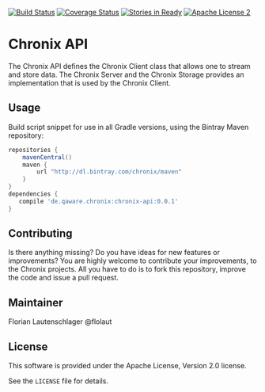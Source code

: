[![Build Status](https://travis-ci.org/ChronixDB/chronix.api.svg)](https://travis-ci.org/ChronixDB/chronix.api)
[![Coverage Status](https://coveralls.io/repos/ChronixDB/chronix.api/badge.svg?branch=master&service=github)](https://coveralls.io/github/ChronixDB/chronix.api?branch=master)
[![Stories in Ready](https://badge.waffle.io/ChronixDB/chronix.api.png?label=ready&title=Ready)](https://waffle.io/ChronixDB/chronix.api)
[![Apache License 2](http://img.shields.io/badge/license-ASF2-blue.svg)](https://github.com/ChronixDB/chronix.api/blob/master/LICENSE)

# Chronix API
The Chronix API defines the Chronix Client class that allows one to stream and store data. 
The Chronix Server and the Chronix Storage provides an implementation that is used by the Chronix Client. 

## Usage
Build script snippet for use in all Gradle versions, using the Bintray Maven repository:

```groovy
repositories {
    mavenCentral()
    maven { 
        url "http://dl.bintray.com/chronix/maven" 
    }
}
dependencies {
   compile 'de.qaware.chronix:chronix-api:0.0.1'
}
```

## Contributing

Is there anything missing? Do you have ideas for new features or improvements? You are highly welcome to contribute
your improvements, to the Chronix projects. All you have to do is to fork this repository,
improve the code and issue a pull request.

## Maintainer

Florian Lautenschlager @flolaut

## License

This software is provided under the Apache License, Version 2.0 license.

See the `LICENSE` file for details.
